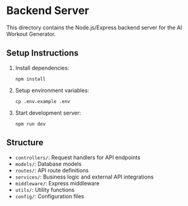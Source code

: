 # Backend Server

This directory contains the Node.js/Express backend server for the AI Workout Generator.

## Setup Instructions

1. Install dependencies:
   ```
   npm install
   ```

2. Setup environment variables:
   ```
   cp .env.example .env
   ```

3. Start development server:
   ```
   npm run dev
   ```

## Structure

- `controllers/`: Request handlers for API endpoints
- `models/`: Database models
- `routes/`: API route definitions
- `services/`: Business logic and external API integrations
- `middleware/`: Express middleware
- `utils/`: Utility functions
- `config/`: Configuration files
